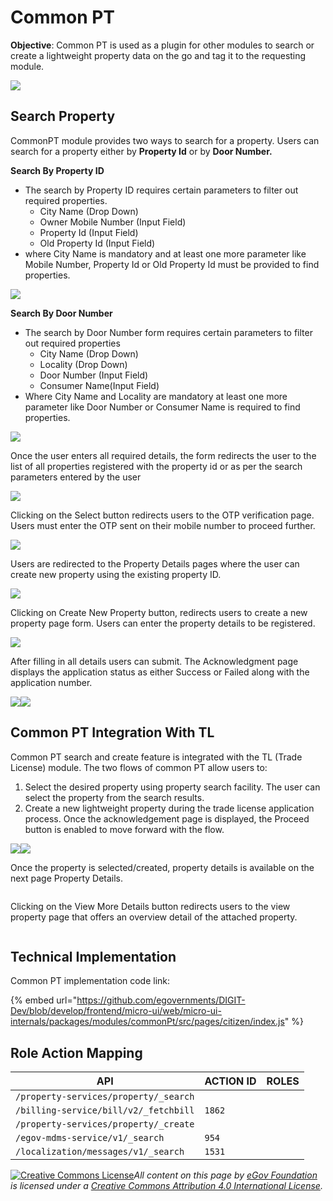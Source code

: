 # Common PT

**Objective**: Common PT is used as a plugin for other modules to search or create a lightweight property data on the go and tag it to the requesting module.

![](<../../../../.gitbook/assets/1 (1).png>)

## **Search Property** <a href="#seach-property" id="seach-property"></a>

CommonPT module provides two ways to search for a property. Users can search for a property either by **Property Id** or by **Door Number.**

**Search By Property ID**

* The search by Property ID requires certain parameters to filter out required properties.
  * City Name (Drop Down)
  * Owner Mobile Number (Input Field)
  * Property Id (Input Field)
  * Old Property Id (Input Field)
* where City Name is mandatory and at least one more parameter like Mobile Number, Property Id or Old Property Id must be provided to find properties.

![](<../../../../.gitbook/assets/image (186).png>)

**Search By Door Number**

* The search by Door Number form requires certain parameters to filter out required properties
  * City Name (Drop Down)
  * Locality (Drop Down)
  * Door Number (Input Field)
  * Consumer Name(Input Field)
* Where City Name and Locality are mandatory at least one more parameter like Door Number or Consumer Name is required to find properties.

![](<../../../../.gitbook/assets/image (216).png>)

Once the user enters all required details, the form redirects the user to the list of all properties registered with the property id or as per the search parameters entered by the user

![](<../../../../.gitbook/assets/image (178).png>)

Clicking on the Select button redirects users to the OTP verification page. Users must enter the OTP sent on their mobile number to proceed further.

![](<../../../../.gitbook/assets/image (195).png>)

Users are redirected to the Property Details pages where the user can create new property using the existing property ID.

![](<../../../../.gitbook/assets/image (149).png>)

Clicking on Create New Property button, redirects users to create a new property page form. Users can enter the property details to be registered.

![](<../../../../.gitbook/assets/image (294).png>)

After filling in all details users can submit.  The Acknowledgment page displays the application status as either Success or Failed along with the application number.

![](<../../../../.gitbook/assets/image (165).png>)![](<../../../../.gitbook/assets/image (228).png>)

## Common PT Integration With TL

Common PT search and create feature is integrated with the TL (Trade License) module. The two flows of common PT allow users to:

1. Select the desired property using property search facility. The user can select the property from the search results.
2. Create a new lightweight property during the trade license application process. Once the acknowledgement page is displayed, the Proceed button is enabled to move forward with the flow.

![](<../../../../.gitbook/assets/Screenshot from 2022-05-20 17-47-34.png>)![](<../../../../.gitbook/assets/Screenshot from 2022-05-20 17-48-25.png>)

Once the property is selected/created, property details is available on the next page Property Details.

<div align="left">

<img src="../../../../.gitbook/assets/Screenshot from 2022-05-20 17-48-36.png" alt="">

</div>

Clicking on the View More Details button redirects users to the view property page that offers an overview detail of the attached property.

<div align="left">

<img src="../../../../.gitbook/assets/Screenshot from 2022-05-20 17-51-17.png" alt="">

</div>

## &#x20;**Technical Implementation**

Common PT implementation code link:

{% embed url="https://github.com/egovernments/DIGIT-Dev/blob/develop/frontend/micro-ui/web/micro-ui-internals/packages/modules/commonPt/src/pages/citizen/index.js" %}

## Role Action Mapping

| **API**                               | **ACTION ID** | **ROLES** |
| ------------------------------------- | ------------- | --------- |
| `/property-services/property/_search` |               |           |
| `/billing-service/bill/v2/_fetchbill` | `1862`        |           |
| `/property-services/property/_create` |               |           |
| `/egov-mdms-service/v1/_search`       | `954`         |           |
| `/localization/messages/v1/_search`   | `1531`        |           |

&#x20;[![Creative Commons License](https://i.creativecommons.org/l/by/4.0/80x15.png)](http://creativecommons.org/licenses/by/4.0/)_All content on this page by_ [_eGov Foundation_ ](https://egov.org.in/)_is licensed under a_ [_Creative Commons Attribution 4.0 International License_](http://creativecommons.org/licenses/by/4.0/)_._
